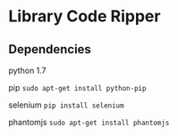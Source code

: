 Library Code Ripper
============

Dependencies
-----------

python 1.7

pip
```sudo apt-get install python-pip```

selenium
```pip install selenium```

phantomjs
```sudo apt-get install phantomjs```

